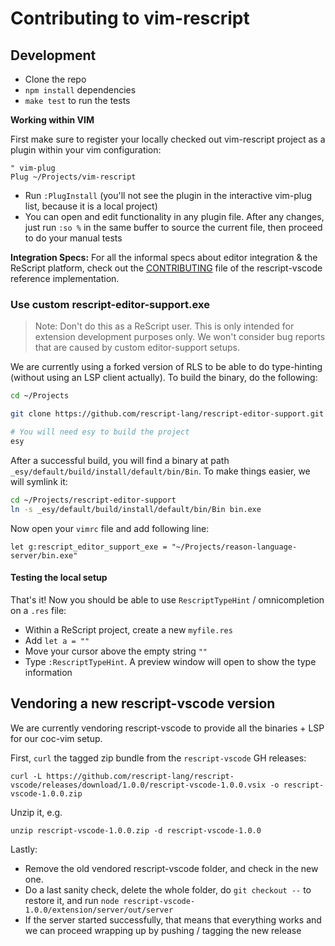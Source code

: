 # Contributing to vim-rescript

## Development

- Clone the repo
- `npm install` dependencies
- `make test` to run the tests

**Working within VIM**

First make sure to register your locally checked out vim-rescript project as a plugin within your vim configuration:

```vim
" vim-plug
Plug ~/Projects/vim-rescript
```

- Run `:PlugInstall` (you'll not see the plugin in the interactive vim-plug list, because it is a local project)
- You can open and edit functionality in any plugin file. After any changes, just run `:so %` in the same buffer to source the current file, then proceed to do your manual tests

**Integration Specs:**
For all the informal specs about editor integration & the ReScript platform, check out the [CONTRIBUTING](https://github.com/rescript-lang/rescript-vscode/blob/master/CONTRIBUTING.md) file of the rescript-vscode reference implementation.

### Use custom rescript-editor-support.exe

> Note: Don't do this as a ReScript user. This is only intended for extension development purposes only.
> We won't consider bug reports that are caused by custom editor-support setups.

We are currently using a forked version of RLS to be able to do type-hinting (without using an LSP client actually). To build the binary, do the following:

```bash
cd ~/Projects

git clone https://github.com/rescript-lang/rescript-editor-support.git

# You will need esy to build the project
esy
```

After a successful build, you will find a binary at path `_esy/default/build/install/default/bin/Bin`. To make things easier, we will symlink it:

```bash
cd ~/Projects/rescript-editor-support
ln -s _esy/default/build/install/default/bin/Bin bin.exe
```

Now open your `vimrc` file and add following line:

```vim
let g:rescript_editor_support_exe = "~/Projects/reason-language-server/bin.exe"
```

#### Testing the local setup

That's it! Now you should be able to use `RescriptTypeHint` / omnicompletion on a `.res` file:

- Within a ReScript project, create a new `myfile.res`
- Add `let a = ""`
- Move your cursor above the empty string `""`
- Type `:RescriptTypeHint`. A preview window will open to show the type information



## Vendoring a new rescript-vscode version

We are currently vendoring rescript-vscode to provide all the binaries + LSP for our coc-vim setup.

First, `curl` the tagged zip bundle from the `rescript-vscode` GH releases:

```
curl -L https://github.com/rescript-lang/rescript-vscode/releases/download/1.0.0/rescript-vscode-1.0.0.vsix -o rescript-vscode-1.0.0.zip
```

Unzip it, e.g.

```
unzip rescript-vscode-1.0.0.zip -d rescript-vscode-1.0.0
```

Lastly:

- Remove the old vendored rescript-vscode folder, and check in the new one.
- Do a last sanity check, delete the whole folder, do `git checkout --` to restore it, and run `node rescript-vscode-1.0.0/extension/server/out/server`
- If the server started successfully, that means that everything works and we can proceed wrapping up by pushing / tagging the new release
